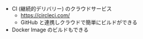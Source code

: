 * CI (継続的デリバリー) のクラウドサービス
  - https://circleci.com/
  * GitHub と連携しクラウドで簡単にビルドができる
* Docker Image のビルドもできる
